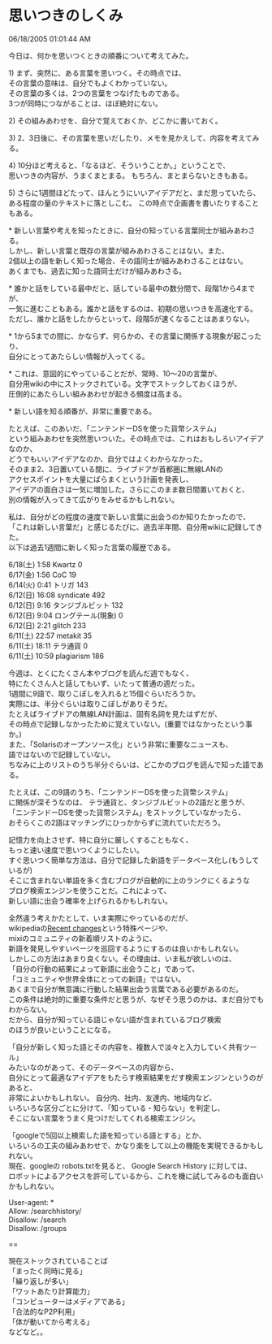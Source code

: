 思いつきのしくみ
====
06/18/2005 01:01:44 AM


<p>今日は、何かを思いつくときの順番について考えてみた。</p>

<p>1) まず、突然に、ある言葉を思いつく。その時点では、<br />
その言葉の意味は、自分でもよくわかっていない。<br />
その言葉の多くは、2つの言葉をつなげたものである。<br />
3つが同時につながることは、ほぼ絶対にない。</p>

<p>2) その組みあわせを、自分で覚えておくか、どこかに書いておく。</p>

<p>3) 2、3日後に、その言葉を思いだしたり、メモを見かえして、内容を考えてみる。</p>

<p>4) 10分ほど考えると、「なるほど、そういうことか。」ということで、<br />
思いつきの内容が、うまくまとまる。  もちろん、まとまらないときもある。</p>

<p>5) さらに1週間ほどたって、ほんとうにいいアイデアだと、まだ思っていたら、<br />
ある程度の量のテキストに落としこむ。 この時点で企画書を書いたりすることもある。</p>

<p>* 新しい言葉や考えを知ったときに、自分の知っている言葉同士が組みあわさる。<br />
しかし、新しい言葉と既存の言葉が組みあわさることはない。また、<br />
2個以上の語を新しく知った場合、その語同士が組みあわさることはない。<br />
あくまでも、過去に知った語同士だけが組みあわさる。</p>

<p>* 誰かと話をしている最中だと、話している最中の数分間で、段階1から4までが、<br />
一気に進むこともある。誰かと話をするのは、初期の思いつきを高速化する。<br />
ただし、誰かと話をしたからといって、段階5が速くなることはあまりない。</p>

<p>* 1から5までの間に、かならず、何らかの、その言葉に関係する現象が起こったり、<br />
自分にとってあたらしい情報が入ってくる。</p>

<p>* これは、意図的にやっていることだが、常時、10〜20の言葉が、<br />
自分用wikiの中にストックされている。文字でストックしておくほうが、<br />
圧倒的にあたらしい組みあわせが起きる頻度は高まる。</p>

<p>* 新しい語を知る順番が、非常に重要である。</p>

<p>たとえば、このあいだ、「ニンテンドーDSを使った貨幣システム」<br />
という組みあわせを突然思いついた。その時点では、これはおもしろいアイデアなのか、<br />
どうでもいいアイデアなのか、自分ではよくわからなかった。<br />
そのまま2、3日置いている間に、ライブドアが首都圏に無線LANの<br />
アクセスポイントを大量にばらまくという計画を発表し、<br />
アイデアの面白さは一気に増加した。さらにこのまま数日間置いておくと、<br />
別の情報が入ってきて広がりをみせるかもしれない。</p>

<p>私は、自分がどの程度の速度で新しい言葉に出会うのか知りたかったので、<br />
「これは新しい言葉だ」と感じるたびに、過去半年間、自分用wikiに記録してきた。<br />
以下は過去1週間に新しく知った言葉の履歴である。</p>

<p>6/18(土) 1:58 Kwartz 0 <br />
6/17(金) 1:56 CoC 19 <br />
6/14(火) 0:41 トリガ 143 <br />
6/12(日) 16:08 syndicate 492 <br />
6/12(日) 9:16 タンジブルビット 132 <br />
6/12(日) 9:04 ロングテール(現象) 0 <br />
6/12(日) 2:21 glitch 233 <br />
6/11(土) 22:57 metakit 35 <br />
6/11(土) 18:11 テラ通貨 0 <br />
6/11(土) 10:59 plagiarism 186 </p>

<p>今週は、とくにたくさん本やブログを読んだ週でもなく、<br />
特にたくさん人と話してもいず、いたって普通の週だった。<br />
1週間に9語で、取りこぼしを入れると15個ぐらいだろうか。<br />
実際には、半分ぐらいは取りこぼしがありそうだ。<br />
たとえばライブドアの無線LAN計画は、固有名詞を見たはずだが、<br />
その時点で記録しなかったために覚えていない。(重要ではなかったという事か。)<br />
また、「Solarisのオープンソース化」という非常に重要なニュースも、<br />
語ではないので記録していない。<br />
ちなみに上のリストのうち半分ぐらいは、どこかのブログを読んで知った語である。</p>

<p>たとえば、この9語のうち、「ニンテンドーDSを使った貨幣システム」<br />
に関係が深そうなのは、 テラ通貨と、タンジブルビットの2語だと思うが、<br />
「ニンテンドーDSを使った貨幣システム」をストックしていなかったら、<br />
おそらくこの2語はマッチングにひっかからずに流れていただろう。</p>

<p>記憶力を向上させず、特に自分に厳しくすることもなく、<br />
もっと速い速度で思いつくようにしたい。<br />
すぐ思いつく簡単な方法は、自分で記録した新語をデータベース化し(もうしているが)<br />
そこに含まれない単語を多く含むブログが自動的に上のランクにくるような<br />
ブログ検索エンジンを使うことだ。これによって、<br />
新しい語に出会う確率を上げられるかもしれない。</p>

<p>全然違う考えかたとして、いま実際にやっているのだが、<br />
wikipediaの<a href="http://en.wikipedia.org/wiki/Special:Recentchanges">Recent changes</a>という特殊ページや、<br />
mixiのコミュニティの新着順リストのように、<br />
新語を発見しやすいページを巡回するようにするのは良いかもしれない。<br />
しかしこの方法はあまり良くない。その理由は、いま私が欲しいのは、<br />
「自分の行動の結果によって新語に出会うこと」であって、<br />
「コミュニティや世界全体にとっての新語」ではない。<br />
あくまで自分が無意識に行動した結果出会う言葉である必要があるのだ。<br />
この条件は絶対的に重要な条件だと思うが、なぜそう思うのかは、まだ自分でもわからない。<br />
だから、自分が知っている語じゃない語が含まれているブログ検索<br />
のほうが良いということになる。</p>

<p>「自分が新しく知った語とその内容を、複数人で淡々と入力していく共有ツール」<br />
みたいなのがあって、そのデータベースの内容から、<br />
自分にとって最適なアイデアをもたらす検索結果をだす検索エンジンというのがあると、<br />
非常によいかもしれない。 自分内、社内、友達内、地域内など、<br />
いろいろな区分ごとに分けて、「知っている・知らない」を判定し、<br />
そこにない言葉をうまく見つけだしてくれる検索エンジン。</p>

<p>「googleで5回以上検索した語を知っている語とする」とか、<br />
いろいろの工夫の組みあわせで、かなり楽をして以上の機能を実現できるかもしれない。<br />
現在、googleの robots.txtを見ると、 Google Search History に対しては、<br />
ロボットによるアクセスを許可しているから、これを機に試してみるのも面白いかもしれない。</p>

<p>User-agent: *<br />
Allow: /searchhistory/<br />
Disallow: /search<br />
Disallow: /groups</p>

<p>==</p>

<p>現在ストックされていることば<br />
「まったく同時に見る」<br />
「繰り返しが多い」<br />
「ワットあたり計算能力」<br />
「コンピューターはメディアである」<br />
「合法的なP2P利用」<br />
「体が動いてから考える」<br />
などなど。。</p>

